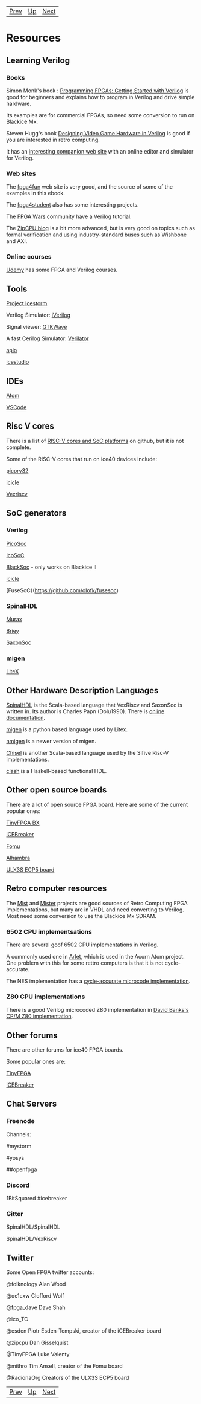 |                        |                        |                        |
|------------------------|------------------------|------------------------|
|[Prev](../SaxonSoc/SaxonSoc.html)|[Up](..) |[Next](..)|

# Resources

## Learning Verilog

### Books

Simon Monk's book : [Programming FPGAs: Getting Started with Verilog](https://www.amazon.co.uk/Programming-FPGAs-Getting-Started-Verilog-ebook/dp/B01M0F1L5G) is good for beginners and explains how to program in Verilog and drive simple hardware.

Its examples are for commercial FPGAs, so need some conversion to run on Blackice Mx.

Steven Hugg's book [Designing Video Game Hardware in Verilog](https://www.amazon.co.uk/Designing-Video-Game-Hardware-Verilog-ebook/dp/B07LD48CTV) is good if you are interested in retro computing. 

It has an [interesting companion web site](https://8bitworkshop.com/v3.4.2/?platform=verilog) with an online editor and simulator for Verilog.

### Web sites

The [fpga4fun](https://www.fpga4fun.com/) web site is very good, and the source of some of the examples in this ebook.

The [fpga4student](https://fpga4student.com) also has some interesting projects.

The [FPGA Wars](https://github.com/Obijuan/open-fpga-verilog-tutorial/wiki/Home_EN) community have a Verilog tutorial.

The [ZipCPU blog](http://zipcpu.com/) is a bit more advanced, but is very good on topics such as formal verification and using industry-standard buses such as Wishbone and AXI.

### Online courses

[Udemy](https://www.udemy.com/topic/fpga/) has some FPGA and Verilog courses.

## Tools

[Project Icestorm](http://www.clifford.at/icestorm/)

Verilog Simulator: [iVerilog](http://iverilog.icarus.com/) 

Signal viewer: [GTKWave](http://gtkwave.sourceforge.net/)

A fast Cerilog Simulator: [Verilator](https://www.veripool.org/wiki/verilator)

[apio](https://github.com/FPGAwars/apio)

[icestudio](https://github.com/FPGAwars/icestudio)

## IDEs

[Atom](https://atom.io)

[VSCode](https://code.visualstudio.com/)

## Risc V cores

There is a list of [RISC-V cores and SoC platforms](https://github.com/riscv/riscv-cores-list) on github, but it is not complete.

Some of the RISC-V cores that run on ice40 devices include:

[picorv32](https://github.com/cliffordwolf/picorv32/tree/master/picosoc)

[icicle](https://github.com/grahamedgecombe/icicle)

[Vexriscv](https://github.com/SpinalHDL/VexRiscv)

## SoC generators

### Verilog 

[PicoSoc](https://github.com/cliffordwolf/picorv32/tree/master/picosoc)

[IcoSoC](https://github.com/cliffordwolf/icotools/tree/master/icosoc)

[BlackSoc](https://github.com/lawrie/icotools/tree/master/icosoc) - only works on Blackice II

[icicle](https://github.com/grahamedgecombe/icicle)

[FuseSoC}(https://github.com/olofk/fusesoc)

### SpinalHDL

[Murax](https://github.com/SpinalHDL/VexRiscv/blob/master/src/main/scala/vexriscv/demo/Murax.scala)

[Briey](https://github.com/SpinalHDL/VexRiscv/blob/master/src/main/scala/vexriscv/demo/Briey.scala)

[SaxonSoc](https://github.com/SpinalHDL/SaxonSoc/tree/dev)

### migen

[LiteX](https://github.com/enjoy-digital/litex)

## Other Hardware Description Languages

[SpinalHDL](https://github.com/SpinalHDL/SpinalHDL) is the Scala-based language that VexRiscv and SaxonSoc is written in. Its author is Charles Papn (Dolu1990). There is [online documentation](https://spinalhdl.github.io/SpinalDoc-RTD/).

[migen](https://github.com/m-labs/migen) is a python based language used by Litex.

[nmigen](https://github.com/m-labs/nmigen) is a newer version of migen.

[Chisel](https://github.com/freechipsproject/chisel3) is another Scala-based language used by the Sifive Risc-V implementations.

[clash](https://clash-lang.org/) is a Haskell-based functional HDL.

## Other open source boards

There are a lot of open source FPGA board. Here are some of the current popular ones:

[TinyFPGA BX](https://www.amazon.co.uk/TinyFPGA-MMP-0319-BX-Without-Pins/dp/B07HCXTNFX)

[iCEBreaker](https://www.crowdsupply.com/1bitsquared/icebreaker-fpga)

[Fomu](https://www.crowdsupply.com/sutajio-kosagi/fomu)

[Alhambra](https://alhambrabits.com/alhambra/)

[ULX3S ECP5 board](https://radiona.org/ulx3s/)

## Retro computer resources

The [Mist](https://github.com/mist-devel/mist-board/wiki) and [Mister](https://github.com/MiSTer-devel/Main_MiSTer/wiki) projects are good sources of Retro Computing FPGA implementations, but many are in VHDL and need converting to Verilog. Most need some conversion to use the Blackice Mx SDRAM.

### 6502 CPU implementsations

There are several goof 6502 CPU implementations in Verilog. 

A commonly used one in [Arlet](https://github.com/Arlet/verilog-6502), which is used in the Acorn Atom project. One problem with this for some rettro computers is that it is not cycle-accurate.

The NES implementation has a [cycle-accurate microcode implementation](https://github.com/lawrie/up5k-demos/blob/master/nesmx/cpu.v).

### Z80 CPU implementations

There is a good Verilog microcoded Z80 implementation in [David Banks's CP/M Z80 implementation](https://github.com/hoglet67/Ice40CPMZ80/tree/master/src/Components/Z80).

## Other forums

There are other forums for ice40 FPGA boards. 

Some popular ones are:

[TinyFPGA](https://discourse.tinyfpga.com/)

[iCEBreaker](https://forum.icebreaker-fpga.com/)

## Chat Servers

### Freenode

Channels:

#mystorm

#yosys

##openfpga

###  Discord

1BitSquared #icebreaker

### Gitter

SpinalHDL/SpinalHDL

SpinalHDL/VexRiscv

## Twitter

Some Open FPGA twitter accounts:

@folknology Alan Wood

@oe1cxw Clofford Wolf

@fpga_dave Dave Shah

@ico_TC

@esden Piotr Esden-Tempski, creator of the iCEBreaker board

@zipcpu Dan Gisselquist

@TinyFPGA Luke Valenty

@mithro Tim Ansell, creator of the Fomu board

@RadionaOrg Creators of the ULX3S ECP5 board

|                        |                        |                        |
|------------------------|------------------------|------------------------|
|[Prev](../SaxonSoc/SaxonSoc.html)|[Up](..) |[Next](..)|
